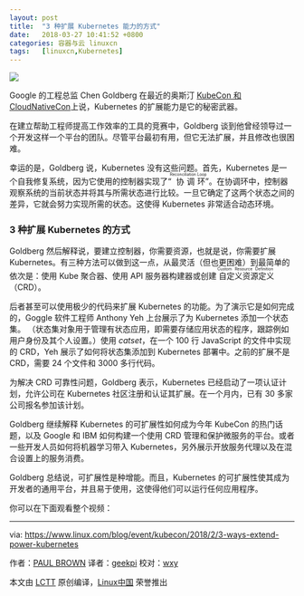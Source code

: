 ```yaml
---
layout: post
title:	"3 种扩展 Kubernetes 能力的方式"
date:	2018-03-27 10:41:52 +0800 
categories:	容器与云 linuxcn 
tags:	[linuxcn,Kubernetes]
---
```



![](/Asserts/Images//attachment/album/201803/27/104158hfucxmazdauauczy.png)


Google 的工程总监 Chen Goldberg 在最近的奥斯汀 [KubeCon 和 CloudNativeCon](http://events17.linuxfoundation.org/events/kubecon-and-cloudnativecon-north-america)上说，Kubernetes 的扩展能力是它的秘密武器。


在建立帮助工程师提高工作效率的工具的竞赛中，Goldberg 谈到他曾经领导过一个开发这样一个平台的团队。尽管平台最初有用，但它无法扩展，并且修改也很困难。


幸运的是，Goldberg 说，Kubernetes 没有这些问题。首先，Kubernetes 是一个自我修复系统，因为它使用的控制器实现了“<ruby> 协调环 <rt>  Reconciliation Loop </rt></ruby>”。在协调环中，控制器观察系统的当前状态并将其与所需状态进行比较。一旦它确定了这两个状态之间的差异，它就会努力实现所需的状态。这使得 Kubernetes 非常适合动态环境。


### 3 种扩展 Kubernetes 的方式


Goldberg 然后解释说，要建立控制器，你需要资源，也就是说，你需要扩展 Kubernetes。有三种方法可以做到这一点，从最灵活（但也更困难）到最简单的依次是：使用 Kube 聚合器、使用 API​​ 服务器构建器或创建<ruby> 自定义资源定义 <rt>  Custom Resource Definition </rt></ruby>（CRD）。


后者甚至可以使用极少的代码来扩展 Kubernetes 的功能。为了演示它是如何完成的，Goggle 软件工程师 Anthony Yeh 上台展示了为 Kubernetes 添加一个状态集。 （状态集对象用于管理有状态应用，即需要存储应用状态的程序，跟踪例如用户身份及其个人设置。）使用 *catset*，在一个 100 行 JavaScript 的文件中实现的 CRD，Yeh 展示了如何将状态集添加到 Kubernetes 部署中。之前的扩展不是 CRD，需要 24 个文件和 3000 多行代码。


为解决 CRD 可靠性问题，Goldberg 表示，Kubernetes 已经启动了一项认证计划，允许公司在 Kubernetes 社区注册和认证其扩展。在一个月内，已有 30 多家公司报名参加该计划。


Goldberg 继续解释 Kubernetes 的可扩展性如何成为今年 KubeCon 的热门话题，以及 Google 和 IBM 如何构建一个使用 CRD 管理和保护微服务的平台。或者一些开发人员如何将机器学习带入 Kubernetes，另外展示开放服务代理以及在混合设置上的服务消费。


Goldberg 总结说，可扩展性是种增能。而且，Kubernetes 的可扩展性使其成为开发者的通用平台，并且易于使用，这使得他们可以运行任何应用程序。


你可以在下面观看整个视频：








---


via: <https://www.linux.com/blog/event/kubecon/2018/2/3-ways-extend-power-kubernetes>


作者：[PAUL BROWN](https://www.linux.com/users/bro66) 译者：[geekpi](https://github.com/geekpi) 校对：[wxy](https://github.com/wxy)


本文由 [LCTT](https://github.com/LCTT/TranslateProject) 原创编译，[Linux中国](https://linux.cn/) 荣誉推出

